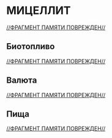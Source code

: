 # МИЦЕЛЛИТ
[//ФРАГМЕНТ ПАМЯТИ ПОВРЕЖДЕН//](./DIR_00_МЕТА/m_memory_loss.md)
## Биотопливо
[//ФРАГМЕНТ ПАМЯТИ ПОВРЕЖДЕН//](./DIR_00_МЕТА/m_memory_loss.md)
## Валюта
[//ФРАГМЕНТ ПАМЯТИ ПОВРЕЖДЕН//](./DIR_00_МЕТА/m_memory_loss.md)
## Пища
[//ФРАГМЕНТ ПАМЯТИ ПОВРЕЖДЕН//](./DIR_00_МЕТА/m_memory_loss.md)